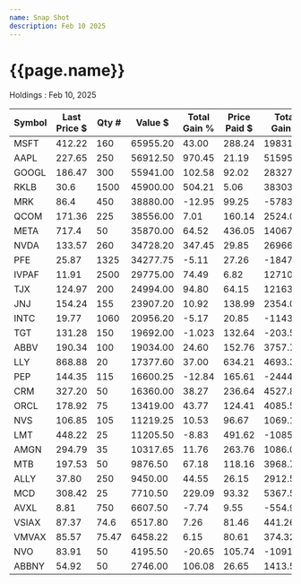 ```yaml
---
name: Snap Shot
description: Feb 10 2025
---
```

<h1>{{page.name}}</h1>

Holdings : Feb 10, 2025

|Symbol|Last Price $|Qty #|Value $|Total Gain %|Price Paid $|Total Gain $|P/E Ratio|
---|---|---|---|---|---|---|---|
|MSFT|412.22|160|65955.20|43.00|288.24|19831.30|33|
|AAPL|227.65|250|56912.50|970.45|21.19|51595.82|32|
|GOOGL|186.47|300|55941.00|102.58|92.02|28327.81|23|
|RKLB|30.6|1500|45900.00|504.21|5.06|38303.28|0|
|MRK|86.4|450|38880.00|-12.95|99.25|-5783.83|12|
|QCOM|171.36|225|38556.00|7.01|160.14|2524.05|18|
|META|717.4|50|35870.00|64.52|436.05|14067.53|29|
|NVDA|133.57|260|34728.20|347.45|29.85|26966.84|52|
|PFE|25.87|1325|34277.75|-5.11|27.26|-1847.23|18|
|IVPAF|11.91|2500|29775.00|74.49|6.82|12710.95|102|
|TJX|124.97|200|24994.00|94.80|64.15|12163.09|29|
|JNJ|154.24|155|23907.20|10.92|138.99|2354.05|26|
|INTC|19.77|1060|20956.20|-5.17|20.85|-1143.15|0|
|TGT|131.28|150|19692.00|-1.023|132.64|-203.54|13|
|ABBV|190.34|100|19034.00|24.60|152.76|3757.79|79|
|LLY|868.88|20|17377.60|37.00|634.21|4693.32|74|
|PEP|144.35|115|16600.25|-12.84|165.61|-2444.64|20|
|CRM|327.20|50|16360.00|38.27|236.64|4527.88|53|
|ORCL|178.92|75|13419.00|43.77|124.41|4085.50|43|
|NVS|106.85|105|11219.25|10.53|96.67|1069.18|18|
|LMT|448.22|25|11205.50|-8.83|491.62|-1085.00|20|
|AMGN|294.79|35|10317.65|11.76|263.76|1086.03|39|
|MTB|197.53|50|9876.50|67.18|118.16|3968.75|13|
|ALLY|37.80|250|9450.00|44.55|26.15|2912.50|14|
|MCD|308.42|25|7710.50|229.09|93.32|5367.51|27|
|AVXL|8.81|750|6607.50|-7.74|9.55|-554.93|0|
|VSIAX|87.37|74.6|6517.80|7.26|81.46|441.26|0|
|VMVAX|85.57|75.47|6458.22|6.15|80.61|374.32|0|
|NVO|83.91|50|4195.50|-20.65|105.74|-1091.53|26|
ABBNY|54.92|50|2746.00|106.08|26.65|1413.53|25|

